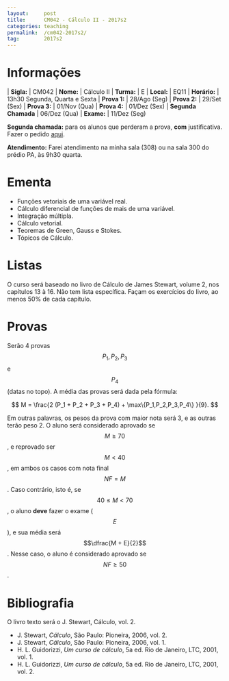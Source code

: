 ```yaml
---
layout:     post
title:      CM042 - Cálculo II - 2017s2
categories: teaching
permalink:  /cm042-2017s2/
tag:        2017s2
---
```


# Informações

  | **Sigla:**          | CM042
  | **Nome:**           | Cálculo II
  | **Turma:**          | E
  | **Local:**          | EQ11
  | **Horário:**        | 13h30 Segunda, Quarta e Sexta
  | **Prova 1:**        | 28/Ago (Seg)
  | **Prova 2:**        | 29/Set (Sex)
  | **Prova 3:**        | 01/Nov (Qua)
  | **Prova 4:**        | 01/Dez (Sex)
  | **Segunda Chamada** | 06/Dez (Qua)
  | **Exame:**          | 11/Dez (Seg)

**Segunda chamada:** para os alunos que perderam a prova, **com** justificativa.
Fazer o pedido [aqui](http://www.mat.ufpr.br/departamento/documentos.html).

**Atendimento:** Farei atendimento na minha sala (308) ou na sala 300 do prédio
PA, às 9h30 quarta.

# Ementa

  - Funções vetoriais de uma variável real.
  - Cálculo diferencial de funções de mais de uma variável.
  - Integração múltipla.
  - Cálculo vetorial.
  - Teoremas de Green, Gauss e Stokes.
  - Tópicos de Cálculo.

# Listas

O curso será baseado no livro de Cálculo de James Stewart, volume 2, nos capítulos 13 à 16.
Não tem lista específica. Façam os exercícios do livro, ao menos 50% de cada capítulo.

# Provas

Serão 4 provas $$P_1, P_2, P_3$$ e $$P_4$$ (datas no topo). A média das provas será dada pela
fórmula:

$$ M = \frac{2 (P_1 + P_2 + P_3 + P_4) + \max\{P_1,P_2,P_3,P_4\} }{9}. $$

Em outras palavras, os pesos da prova com maior nota será 3, e as outras terão peso 2.
O aluno será considerado aprovado se $$M \geq 70$$, e reprovado ser $$M < 40$$, em ambos
os casos com nota final $$NF = M$$.
Caso contrário, isto é, se $$40 \leq M < 70$$, o aluno **deve** fazer o exame ($$E$$),
e sua média será $$\dfrac{M + E}{2}$$. Nesse caso, o aluno é considerado aprovado
se $$NF \geq 50$$.

# Bibliografia

O livro texto será o J. Stewart, Cálculo, vol. 2.

  - J. Stewart, _Cálculo_, São Paulo: Pioneira, 2006, vol. 2.
  - J. Stewart, _Cálculo_, São Paulo: Pioneira, 2006, vol. 1.
  - H. L. Guidorizzi, _Um curso de cálculo_, 5a ed. Rio de Janeiro, LTC, 2001,
    vol. 1.
  - H. L. Guidorizzi, _Um curso de cálculo_, 5a ed. Rio de Janeiro, LTC, 2001,
    vol. 2.
